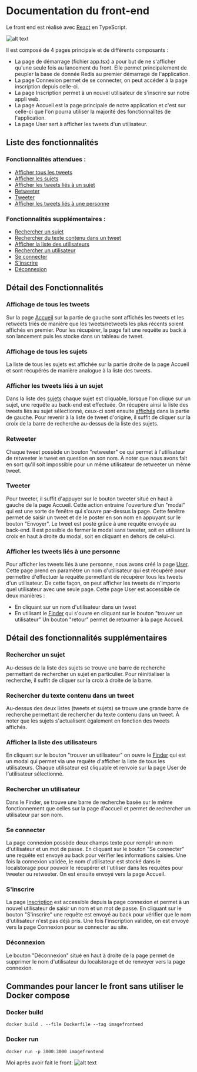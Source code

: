 

# Documentation du front-end

Le front end est réalisé avec [React](https://reactjs.org/) en TypeScript.

![alt text](https://github.com/benjamin-milhet/4A_ILC_GHYS_MILHET_CLOUD_COMPUTING/blob/main/images/meme5.jpg?raw=true)

Il est composé de 4 pages principale et de différents composants :
 - La page de démarrage (fichier app.tsx) a pour but de ne s'afficher qu'une seule fois au lancement du front. Elle permet principalement de peupler la base de donnée Redis au premier démarrage de l'application.
 - La page Connexion permet de se connecter, on peut accéder à la page inscription depuis celle-ci.
 - La page Inscription permet à un nouvel utilisateur de s'inscrire sur notre appli web.
 - La page Accueil est la page principale de notre application et c'est sur celle-ci que l'on pourra utiliser la majorité des fonctionnalités de l'application.
 - La page User sert à afficher les tweets d'un utilisateur.



## Liste des fonctionnalités


### Fonctionnalités attendues :
- [Afficher tous les tweets](#affichage-de-tous-les-tweets)
- [Afficher les sujets](#affichage-de-tous-les-sujets)
- [Afficher les tweets liés à un sujet](#afficher-les-tweets-liés-à-un-sujet)
- [Retweeter](#retweeter)
- [Tweeter](#tweeter)
- [Afficher les tweets liés à une personne](#afficher-les-tweets-liés-à-une-personne)

### Fonctionnalités supplémentaires :
- [Rechercher un sujet](#rechercher-un-sujet)
- [Rechercher  du texte contenu dans un tweet](#rechercher-du-texte-contenu-dans-un-tweet)
- [Afficher la liste des utilisateurs](#afficher-la-liste-des-utilisateurs)
- [Rechercher un utilisateur](#rechercher-un-utilisateur)
- [Se connecter](#se-connecter)
- [S'inscrire](#sinscrire)
- [Déconnexion](#déconnexion)

## Détail des Fonctionnalités

### Affichage de tous les tweets
Sur la page [Accueil]() sur la partie de gauche sont affichés les tweets et les retweets triés de manière que les tweets/retweets les plus récents soient affichés en premier. Pour les récupérer, la page fait une requête au back à son lancement puis les stocke dans un tableau de tweet.

### Affichage de tous les sujets
La liste de tous les sujets est affichée sur la partie droite de la page Accueil et sont récupérés de manière analogue à la liste des tweets.

### Afficher les tweets liés à un sujet
Dans la liste des [sujets]() chaque sujet est cliquable, lorsque l'on clique sur un sujet, une requête au back-end est effectuée. On récupère ainsi la liste des tweets liés au sujet sélectionné, ceux-ci sont ensuite [affichés]() dans la partie de gauche.
Pour revenir à la liste de tweet d'origine, il suffit de cliquer sur la croix de la barre de recherche au-dessus de la liste des sujets.

### Retweeter
Chaque tweet possède un bouton "retweeter" ce qui permet à l'utilisateur de retweeter le tweet en question en son nom. À noter que nous avons fait en sort qu'il soit impossible pour un même utilisateur de retweeter un même tweet. 

### Tweeter
Pour tweeter, il suffit d'appuyer sur le bouton tweeter situé en haut à gauche de la page Accueil. Cette action entraine l'ouverture d'un "modal" qui est une sorte de fenêtre qui s'ouvre par-dessus la page. Cette fenêtre permet de saisir un tweet et de le poster en son nom en appuyant sur le bouton "Envoyer". Le tweet est posté grâce à une requête envoyée au back-end.
Il est possible de fermer le modal sans tweeter, soit en utilisant la croix en haut à droite du modal, soit en cliquant en dehors de celui-ci.

### Afficher les tweets liés à une personne
Pour afficher les tweets liés à une personne, nous avons créé la page [User](). Cette page prend en paramètre un nom d'utilisateur qui est récupéré pour permettre d'effectuer la requête permettant de récupérer tous les tweets d'un utilisateur. De cette façon, on peut afficher les tweets de n'importe quel utilisateur  avec une seule page.
Cette page User est accessible de deux manières :
- En cliquant sur un nom d'utilisateur dans un tweet 
- En utilisant le [Finder]() qui s'ouvre en cliquant sur le bouton "trouver un utilisateur"
Un bouton "retour" permet de retourner à la page Accueil.

## Détail des fonctionnalités supplémentaires

### Rechercher un sujet
Au-dessus de la liste des sujets se trouve une barre de recherche permettant de rechercher un sujet en particulier.
Pour réinitialiser la recherche, il suffit de cliquer sur la croix à droite de la barre.

### Rechercher du texte contenu dans un tweet 
Au-dessus des deux listes (tweets et sujets) se trouve une grande barre de recherche permettant de rechercher du texte contenu dans un tweet. À noter que les sujets s'actualisent également en fonction des tweets affichés.

### Afficher la liste des utilisateurs
En cliquant sur le bouton "trouver un utilisateur" on ouvre le [Finder]() qui est un modal qui permet via une requête d'afficher la liste de tous les utilisateurs. Chaque utilisateur est cliquable et renvoie sur la page User de l'utilisateur sélectionné.

### Rechercher un utilisateur
Dans le Finder, se trouve une barre de recherche basée sur le même fonctionnement que celles sur la page d'accueil et permet de rechercher un utilisateur par son nom.

### Se connecter
La page connexion possède deux champs texte pour remplir un nom d'utilisateur et un mot de passe.
En cliquant sur le bouton "Se connecter" une requête est envoyé au back pour vérifier les informations saisies.
Une fois la connexion validée, le nom d'utilisateur est stocké dans le localstorage pour pouvoir le récupérer et l'utiliser dans les requêtes pour tweeter ou retweeter.
On est ensuite envoyé vers la page Accueil.

### S'inscrire
La page [Inscription]() est accessible depuis la page connexion et permet à un nouvel utilisateur de saisir un nom et un mot de passe.
En cliquant sur le bouton "S'inscrire" une requête est envoyé au back pour vérifier que le nom d'utilisateur n'est pas déjà pris.
Une fois l'inscription validée, on est envoyé vers la page Connexion pour se connecter au site.

### Déconnexion
Le bouton "Déconnexion" situé en haut à droite de la page permet de supprimer le nom d'utilisateur du localstorage et de renvoyer vers la page connexion.


## Commandes pour lancer le front sans utiliser le Docker compose

### Docker build
```
docker build . --file Dockerfile --tag imagefrontend
```

### Docker run
```
docker run -p 3000:3000 imagefrontend 
```

Moi après avoir fait le front:
![alt text](https://github.com/benjamin-milhet/4A_ILC_GHYS_MILHET_CLOUD_COMPUTING/blob/main/images/meme4.png?raw=true)
